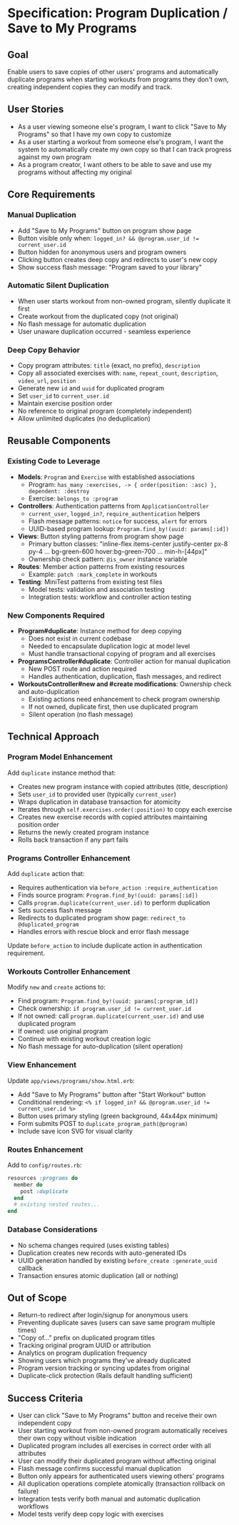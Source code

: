 # Specification: Program Duplication / Save to My Programs

## Goal
Enable users to save copies of other users' programs and automatically duplicate programs when starting workouts from programs they don't own, creating independent copies they can modify and track.

## User Stories
- As a user viewing someone else's program, I want to click "Save to My Programs" so that I have my own copy to customize
- As a user starting a workout from someone else's program, I want the system to automatically create my own copy so that I can track progress against my own program
- As a program creator, I want others to be able to save and use my programs without affecting my original

## Core Requirements

### Manual Duplication
- Add "Save to My Programs" button on program show page
- Button visible only when: `logged_in? && @program.user_id != current_user.id`
- Button hidden for anonymous users and program owners
- Clicking button creates deep copy and redirects to user's new copy
- Show success flash message: "Program saved to your library"

### Automatic Silent Duplication
- When user starts workout from non-owned program, silently duplicate it first
- Create workout from the duplicated copy (not original)
- No flash message for automatic duplication
- User unaware duplication occurred - seamless experience

### Deep Copy Behavior
- Copy program attributes: `title` (exact, no prefix), `description`
- Copy all associated exercises with: `name`, `repeat_count`, `description`, `video_url`, `position`
- Generate new `id` and `uuid` for duplicated program
- Set `user_id` to `current_user.id`
- Maintain exercise position order
- No reference to original program (completely independent)
- Allow unlimited duplicates (no deduplication)

## Reusable Components

### Existing Code to Leverage
- **Models**: `Program` and `Exercise` with established associations
  - Program: `has_many :exercises, -> { order(position: :asc) }, dependent: :destroy`
  - Exercise: `belongs_to :program`
- **Controllers**: Authentication patterns from `ApplicationController`
  - `current_user`, `logged_in?`, `require_authentication` helpers
  - Flash message patterns: `notice` for success, `alert` for errors
  - UUID-based program lookup: `Program.find_by!(uuid: params[:id])`
- **Views**: Button styling patterns from program show page
  - Primary button classes: "inline-flex items-center justify-center px-8 py-4 ... bg-green-600 hover:bg-green-700 ... min-h-[44px]"
  - Ownership check pattern: `@is_owner` instance variable
- **Routes**: Member action patterns from existing resources
  - Example: `patch :mark_complete` in workouts
- **Testing**: MiniTest patterns from existing test files
  - Model tests: validation and association testing
  - Integration tests: workflow and controller action testing

### New Components Required
- **Program#duplicate**: Instance method for deep copying
  - Does not exist in current codebase
  - Needed to encapsulate duplication logic at model level
  - Must handle transactional copying of program and all exercises
- **ProgramsController#duplicate**: Controller action for manual duplication
  - New POST route and action required
  - Handles authentication, duplication, flash messages, and redirect
- **WorkoutsController#new and #create modifications**: Ownership check and auto-duplication
  - Existing actions need enhancement to check program ownership
  - If not owned, duplicate first, then use duplicated program
  - Silent operation (no flash message)

## Technical Approach

### Program Model Enhancement
Add `duplicate` instance method that:
- Creates new program instance with copied attributes (title, description)
- Sets `user_id` to provided user (typically `current_user`)
- Wraps duplication in database transaction for atomicity
- Iterates through `self.exercises.order(:position)` to copy each exercise
- Creates new exercise records with copied attributes maintaining position order
- Returns the newly created program instance
- Rolls back transaction if any part fails

### Programs Controller Enhancement
Add `duplicate` action that:
- Requires authentication via `before_action :require_authentication`
- Finds source program: `Program.find_by!(uuid: params[:id])`
- Calls `program.duplicate(current_user.id)` to perform duplication
- Sets success flash message
- Redirects to duplicated program show page: `redirect_to @duplicated_program`
- Handles errors with rescue block and error flash message

Update `before_action` to include duplicate action in authentication requirement.

### Workouts Controller Enhancement
Modify `new` and `create` actions to:
- Find program: `Program.find_by!(uuid: params[:program_id])`
- Check ownership: `if program.user_id != current_user.id`
- If not owned: call `program.duplicate(current_user.id)` and use duplicated program
- If owned: use original program
- Continue with existing workout creation logic
- No flash message for auto-duplication (silent operation)

### View Enhancement
Update `app/views/programs/show.html.erb`:
- Add "Save to My Programs" button after "Start Workout" button
- Conditional rendering: `<% if logged_in? && @program.user_id != current_user.id %>`
- Button uses primary styling (green background, 44x44px minimum)
- Form submits POST to `duplicate_program_path(@program)`
- Include save icon SVG for visual clarity

### Routes Enhancement
Add to `config/routes.rb`:
```ruby
resources :programs do
  member do
    post :duplicate
  end
  # existing nested routes...
end
```

### Database Considerations
- No schema changes required (uses existing tables)
- Duplication creates new records with auto-generated IDs
- UUID generation handled by existing `before_create :generate_uuid` callback
- Transaction ensures atomic duplication (all or nothing)

## Out of Scope
- Return-to redirect after login/signup for anonymous users
- Preventing duplicate saves (users can save same program multiple times)
- "Copy of..." prefix on duplicated program titles
- Tracking original program UUID or attribution
- Analytics on program duplication frequency
- Showing users which programs they've already duplicated
- Program version tracking or syncing updates from original
- Duplicate-click protection (Rails default handling sufficient)

## Success Criteria
- User can click "Save to My Programs" button and receive their own independent copy
- User starting workout from non-owned program automatically receives their own copy without visible indication
- Duplicated program includes all exercises in correct order with all attributes
- User can modify their duplicated program without affecting original
- Flash message confirms successful manual duplication
- Button only appears for authenticated users viewing others' programs
- All duplication operations complete atomically (transaction rollback on failure)
- Integration tests verify both manual and automatic duplication workflows
- Model tests verify deep copy logic with exercises
